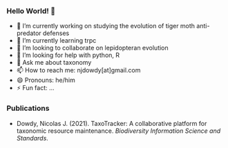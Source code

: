 ### Hello World! 👋

- 🔭 I’m currently working on studying the evolution of tiger moth anti-predator defenses
- 🌱 I’m currently learning trpc
- 👯 I’m looking to collaborate on lepidopteran evolution
- 🤔 I’m looking for help with python, R
- 💬 Ask me about taxonomy
- 📫 How to reach me: njdowdy[at]gmail.com
- 😄 Pronouns: he/him
- ⚡ Fun fact: ...

### Publications

- Dowdy, Nicolas J. (2021). TaxoTracker: A collaborative platform for taxonomic resource maintenance. <i>Biodiversity Information Science and Standards</i>. 
